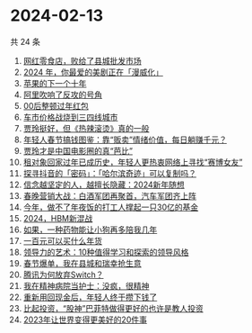# 2024-02-13

共 24 条

<!-- BEGIN 36KR -->
<!-- 最后更新时间 2024-02-13 09:38:36 +0800 -->
1. [网红零食店，败给了县城批发市场](https://36kr.com/p/2645178206060807)
1. [2024 年，你最爱的美剧正在「漫威化」](https://36kr.com/p/2643595027087619)
1. [苹果的下一个十年](https://36kr.com/p/2644008982085896)
1. [阿里吹响了反攻的号角](https://36kr.com/p/2644916622770433)
1. [00后整顿过年红包](https://36kr.com/p/2644804528963848)
1. [车市价格战烧到三四线城市](https://36kr.com/p/2643777185512582)
1. [贾玲挺好，但《热辣滚烫》真的一般](https://36kr.com/p/2643551118033160)
1. [年轻人春节搞钱图鉴：靠“贩卖”情绪价值，每日躺赚千元？](https://36kr.com/p/2645017390153991)
1. [贾玲才是中国电影圈的真“芭比”](https://36kr.com/p/2644836935762185)
1. [租对象回家过年已成历史，年轻人更热衷网络上寻找“赛博女友”](https://36kr.com/p/2643826190061063)
1. [探寻抖音的「密码」：「哈尔滨奇迹」可以复制吗？](https://36kr.com/p/2642804181449856)
1. [信念越坚定的人，越擅长隐藏：2024新年随想](https://36kr.com/p/2644098393571586)
1. [春晚营销大战：白酒军团再聚首，汽车军团齐上阵](https://36kr.com/p/2643721348727048)
1. [今年，做不了年夜饭的打工人撑起一只30亿的基金](https://36kr.com/p/2643517600104705)
1. [2024，HBM新混战](https://36kr.com/p/2644803329866888)
1. [如果，一种药物能让小狗再多陪我几年](https://36kr.com/p/2643833342934153)
1. [一百元可以买什么年货](https://36kr.com/p/2643592833956999)
1. [领导力的艺术：10种值得学习和探索的领导风格](https://36kr.com/p/2599016857992066)
1. [春节爆单，我在县城和瑞幸抢生意](https://36kr.com/p/2645487574875267)
1. [腾讯为何放弃Switch？](https://36kr.com/p/2644954519306498)
1. [我在精神病院当护士：没疯，很精神](https://36kr.com/p/2638216423242888)
1. [重新用回现金后，年轻人终于攒下钱了](https://36kr.com/p/2638214326829320)
1. [比起投资，“股神”巴菲特做得更好的也许是教人投资](https://36kr.com/p/2643598170799233)
1. [2023年让世界变得更美好的20件事](https://36kr.com/p/2595419029961352)
<!-- END 36KR -->